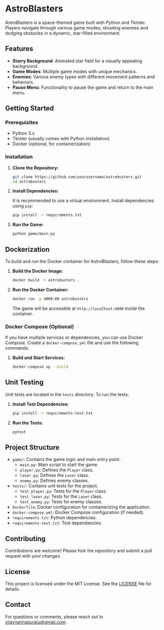 # AstroBlasters

AstroBlasters is a space-themed game built with Python and Tkinter. Players navigate through various game modes, shooting enemies and dodging obstacles in a dynamic, star-filled environment.

## Features

- **Starry Background**: Animated star field for a visually appealing background.
- **Game Modes**: Multiple game modes with unique mechanics.
- **Enemies**: Various enemy types with different movement patterns and behaviors.
- **Pause Menu**: Functionality to pause the game and return to the main menu.

## Getting Started

### Prerequisites

- Python 3.x
- Tkinter (usually comes with Python installation)
- Docker (optional, for containerization)

### Installation

1. **Clone the Repository:**

   ```bash
   git clone https://github.com/yourusername/astrobusters.git
   cd astrobusters
   ```

2. **Install Dependencies:**

   It is recommended to use a virtual environment. Install dependencies using `pip`:

   ```bash
   pip install -r requirements.txt
   ```

3. **Run the Game:**

   ```bash
   python game/main.py
   ```

## Dockerization

To build and run the Docker container for AstroBlasters, follow these steps:

1. **Build the Docker Image:**

   ```bash
   docker build -t astrobusters .
   ```

2. **Run the Docker Container:**

   ```bash
   docker run -p 4000:80 astrobusters
   ```

   The game will be accessible at `http://localhost:4000` inside the container.

### Docker Compose (Optional)

If you have multiple services or dependencies, you can use Docker Compose. Create a `docker-compose.yml` file and use the following commands:

1. **Build and Start Services:**

   ```bash
   docker-compose up --build
   ```

## Unit Testing

Unit tests are located in the `tests` directory. To run the tests:

1. **Install Test Dependencies:**

   ```bash
   pip install -r requirements-test.txt
   ```

2. **Run the Tests:**

   ```bash
   pytest
   ```

## Project Structure

- `game/`: Contains the game logic and main entry point.
  - `main.py`: Main script to start the game.
  - `player.py`: Defines the `Player` class.
  - `laser.py`: Defines the `Laser` class.
  - `enemy.py`: Defines enemy classes.
- `tests/`: Contains unit tests for the project.
  - `test_player.py`: Tests for the `Player` class.
  - `test_laser.py`: Tests for the `Laser` class.
  - `test_enemy.py`: Tests for enemy classes.
- `Dockerfile`: Docker configuration for containerizing the application.
- `docker-compose.yml`: Docker Compose configuration (if needed).
- `requirements.txt`: Python dependencies.
- `requirements-test.txt`: Test dependencies.

## Contributing

Contributions are welcome! Please fork the repository and submit a pull request with your changes.

## License

This project is licensed under the MIT License. See the [LICENSE](LICENSE.txt) file for details.

## Contact

For questions or comments, please reach out to [vijaynannapuraju@gmail.com](mailto:vijaynannapuraju@gmail.com).
